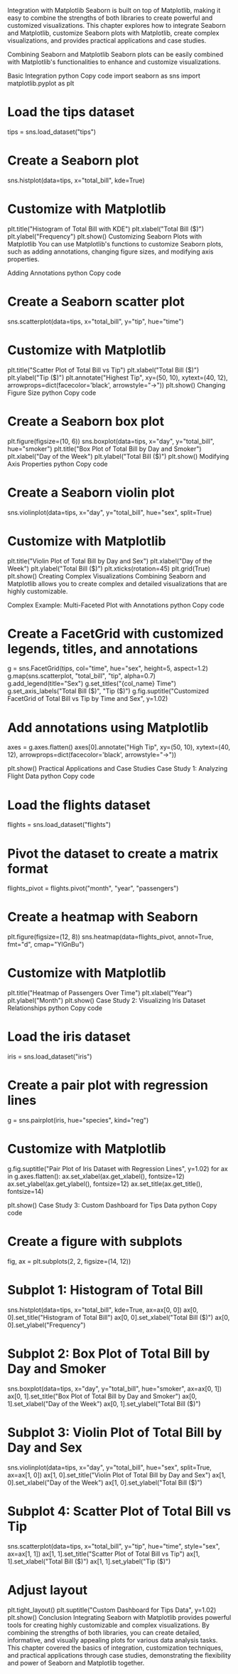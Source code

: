 Integration with Matplotlib
Seaborn is built on top of Matplotlib, making it easy to combine the strengths of both libraries to create powerful and customized visualizations. This chapter explores how to integrate Seaborn and Matplotlib, customize Seaborn plots with Matplotlib, create complex visualizations, and provides practical applications and case studies.

Combining Seaborn and Matplotlib
Seaborn plots can be easily combined with Matplotlib's functionalities to enhance and customize visualizations.

Basic Integration
python
Copy code
import seaborn as sns
import matplotlib.pyplot as plt

# Load the tips dataset
tips = sns.load_dataset("tips")

# Create a Seaborn plot
sns.histplot(data=tips, x="total_bill", kde=True)

# Customize with Matplotlib
plt.title("Histogram of Total Bill with KDE")
plt.xlabel("Total Bill ($)")
plt.ylabel("Frequency")
plt.show()
Customizing Seaborn Plots with Matplotlib
You can use Matplotlib's functions to customize Seaborn plots, such as adding annotations, changing figure sizes, and modifying axis properties.

Adding Annotations
python
Copy code
# Create a Seaborn scatter plot
sns.scatterplot(data=tips, x="total_bill", y="tip", hue="time")

# Customize with Matplotlib
plt.title("Scatter Plot of Total Bill vs Tip")
plt.xlabel("Total Bill ($)")
plt.ylabel("Tip ($)")
plt.annotate("Highest Tip", xy=(50, 10), xytext=(40, 12),
             arrowprops=dict(facecolor='black', arrowstyle="->"))
plt.show()
Changing Figure Size
python
Copy code
# Create a Seaborn box plot
plt.figure(figsize=(10, 6))
sns.boxplot(data=tips, x="day", y="total_bill", hue="smoker")
plt.title("Box Plot of Total Bill by Day and Smoker")
plt.xlabel("Day of the Week")
plt.ylabel("Total Bill ($)")
plt.show()
Modifying Axis Properties
python
Copy code
# Create a Seaborn violin plot
sns.violinplot(data=tips, x="day", y="total_bill", hue="sex", split=True)

# Customize with Matplotlib
plt.title("Violin Plot of Total Bill by Day and Sex")
plt.xlabel("Day of the Week")
plt.ylabel("Total Bill ($)")
plt.xticks(rotation=45)
plt.grid(True)
plt.show()
Creating Complex Visualizations
Combining Seaborn and Matplotlib allows you to create complex and detailed visualizations that are highly customizable.

Complex Example: Multi-Faceted Plot with Annotations
python
Copy code
# Create a FacetGrid with customized legends, titles, and annotations
g = sns.FacetGrid(tips, col="time", hue="sex", height=5, aspect=1.2)
g.map(sns.scatterplot, "total_bill", "tip", alpha=0.7)
g.add_legend(title="Sex")
g.set_titles("{col_name} Time")
g.set_axis_labels("Total Bill ($)", "Tip ($)")
g.fig.suptitle("Customized FacetGrid of Total Bill vs Tip by Time and Sex", y=1.02)

# Add annotations using Matplotlib
axes = g.axes.flatten()
axes[0].annotate("High Tip", xy=(50, 10), xytext=(40, 12),
                 arrowprops=dict(facecolor='black', arrowstyle="->"))

plt.show()
Practical Applications and Case Studies
Case Study 1: Analyzing Flight Data
python
Copy code
# Load the flights dataset
flights = sns.load_dataset("flights")

# Pivot the dataset to create a matrix format
flights_pivot = flights.pivot("month", "year", "passengers")

# Create a heatmap with Seaborn
plt.figure(figsize=(12, 8))
sns.heatmap(data=flights_pivot, annot=True, fmt="d", cmap="YlGnBu")

# Customize with Matplotlib
plt.title("Heatmap of Passengers Over Time")
plt.xlabel("Year")
plt.ylabel("Month")
plt.show()
Case Study 2: Visualizing Iris Dataset Relationships
python
Copy code
# Load the iris dataset
iris = sns.load_dataset("iris")

# Create a pair plot with regression lines
g = sns.pairplot(iris, hue="species", kind="reg")

# Customize with Matplotlib
g.fig.suptitle("Pair Plot of Iris Dataset with Regression Lines", y=1.02)
for ax in g.axes.flatten():
    ax.set_xlabel(ax.get_xlabel(), fontsize=12)
    ax.set_ylabel(ax.get_ylabel(), fontsize=12)
    ax.set_title(ax.get_title(), fontsize=14)

plt.show()
Case Study 3: Custom Dashboard for Tips Data
python
Copy code
# Create a figure with subplots
fig, ax = plt.subplots(2, 2, figsize=(14, 12))

# Subplot 1: Histogram of Total Bill
sns.histplot(data=tips, x="total_bill", kde=True, ax=ax[0, 0])
ax[0, 0].set_title("Histogram of Total Bill")
ax[0, 0].set_xlabel("Total Bill ($)")
ax[0, 0].set_ylabel("Frequency")

# Subplot 2: Box Plot of Total Bill by Day and Smoker
sns.boxplot(data=tips, x="day", y="total_bill", hue="smoker", ax=ax[0, 1])
ax[0, 1].set_title("Box Plot of Total Bill by Day and Smoker")
ax[0, 1].set_xlabel("Day of the Week")
ax[0, 1].set_ylabel("Total Bill ($)")

# Subplot 3: Violin Plot of Total Bill by Day and Sex
sns.violinplot(data=tips, x="day", y="total_bill", hue="sex", split=True, ax=ax[1, 0])
ax[1, 0].set_title("Violin Plot of Total Bill by Day and Sex")
ax[1, 0].set_xlabel("Day of the Week")
ax[1, 0].set_ylabel("Total Bill ($)")

# Subplot 4: Scatter Plot of Total Bill vs Tip
sns.scatterplot(data=tips, x="total_bill", y="tip", hue="time", style="sex", ax=ax[1, 1])
ax[1, 1].set_title("Scatter Plot of Total Bill vs Tip")
ax[1, 1].set_xlabel("Total Bill ($)")
ax[1, 1].set_ylabel("Tip ($)")

# Adjust layout
plt.tight_layout()
plt.suptitle("Custom Dashboard for Tips Data", y=1.02)
plt.show()
Conclusion
Integrating Seaborn with Matplotlib provides powerful tools for creating highly customizable and complex visualizations. By combining the strengths of both libraries, you can create detailed, informative, and visually appealing plots for various data analysis tasks. This chapter covered the basics of integration, customization techniques, and practical applications through case studies, demonstrating the flexibility and power of Seaborn and Matplotlib together.
